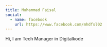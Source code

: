 ```yaml
---
title: Muhammad Faisal
social:
  - name: facebook
    url: https://www.facebook.com/mhdfsl02
---
```

Hi, I am Tech Manager in Digitalkode